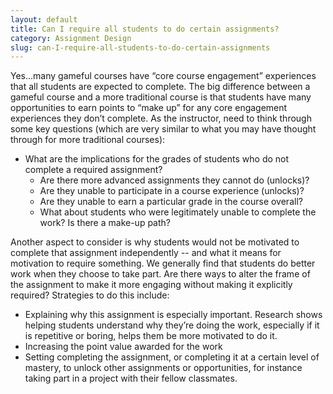 ```yaml
---
layout: default
title: Can I require all students to do certain assignments?
category: Assignment Design
slug: can-I-require-all-students-to-do-certain-assignments
---
```


Yes...many gameful courses have “core course engagement” experiences that all students are expected to complete.  The big difference between a gameful course and a more traditional course is that students have many opportunities to earn points to “make up” for any core engagement experiences they don’t complete.  As the instructor, need to think through some key questions (which are very similar to what you may have thought through for more traditional courses):

- What are the implications for the grades of  students who do not complete a required assignment?
  - Are there more advanced  assignments they cannot do (unlocks)?
  - Are they unable to participate in a course experience (unlocks)?
  - Are they unable to earn a particular grade in the course overall?
  - What about students who were legitimately unable to complete the work? Is there a make-up path?

Another aspect to consider is why students would not be motivated to complete that assignment independently -- and what it means for motivation to require something. We generally find that students do better work when they choose to take part. Are there ways to alter the frame of the assignment to make it more engaging without making it explicitly required? Strategies to do this include:

- Explaining why this assignment is especially important. Research shows helping students understand why they’re doing the work, especially if it is repetitive or boring, helps them be more motivated to do it.
- Increasing the point value awarded for the work
- Setting completing the assignment, or completing it at a certain level of mastery, to unlock other assignments or opportunities, for instance taking part in a project with their fellow classmates.

